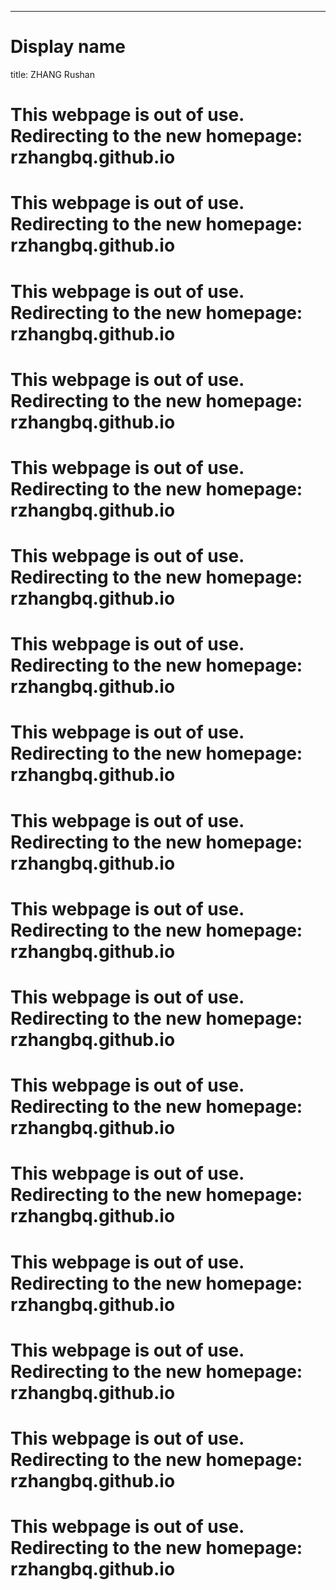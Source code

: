 ---
# Display name
title: ZHANG Rushan

# This webpage is out of use. Redirecting to the new homepage: rzhangbq.github.io
# This webpage is out of use. Redirecting to the new homepage: rzhangbq.github.io
# This webpage is out of use. Redirecting to the new homepage: rzhangbq.github.io
# This webpage is out of use. Redirecting to the new homepage: rzhangbq.github.io
# This webpage is out of use. Redirecting to the new homepage: rzhangbq.github.io
# This webpage is out of use. Redirecting to the new homepage: rzhangbq.github.io
# This webpage is out of use. Redirecting to the new homepage: rzhangbq.github.io
# This webpage is out of use. Redirecting to the new homepage: rzhangbq.github.io
# This webpage is out of use. Redirecting to the new homepage: rzhangbq.github.io
# This webpage is out of use. Redirecting to the new homepage: rzhangbq.github.io
# This webpage is out of use. Redirecting to the new homepage: rzhangbq.github.io
# This webpage is out of use. Redirecting to the new homepage: rzhangbq.github.io
# This webpage is out of use. Redirecting to the new homepage: rzhangbq.github.io
# This webpage is out of use. Redirecting to the new homepage: rzhangbq.github.io
# This webpage is out of use. Redirecting to the new homepage: rzhangbq.github.io
# This webpage is out of use. Redirecting to the new homepage: rzhangbq.github.io
# This webpage is out of use. Redirecting to the new homepage: rzhangbq.github.io
